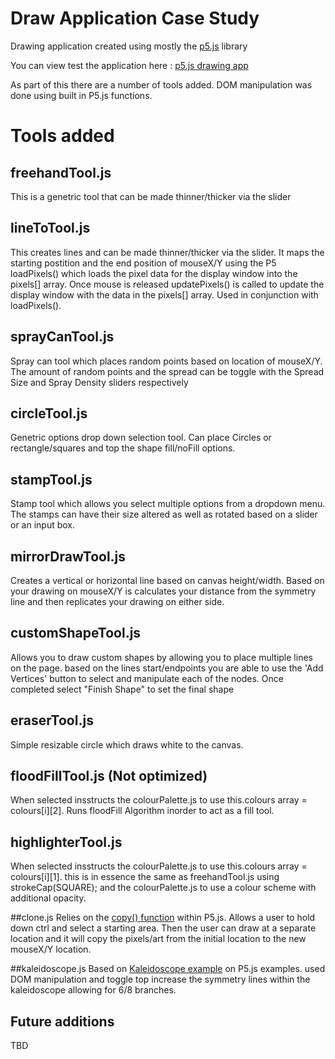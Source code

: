 # Draw Application Case Study

Drawing application created using mostly the [p5.js](https://p5js.org/) library

You can view test the application here : [p5.js drawing app](https://github.com/Calvinb1988/p5.js-Drawing-App/blob/main/draw-app-p5.js/index.html)

As part of this there are a number of tools added. DOM manipulation was done using built in P5.js functions.

# Tools added

## freehandTool.js
This is a genetric tool that can be made thinner/thicker via the slider

## lineToTool.js
This creates lines and can be made thinner/thicker via the slider. It maps the starting postition and the end position of mouseX/Y using the P5 loadPixels() which loads the pixel data for the display window into the pixels[] array. Once mouse is released updatePixels() is called to update the display window with the data in the pixels[] array. Used in conjunction with loadPixels().

## sprayCanTool.js
Spray can tool which places random points based on location of mouseX/Y. The amount of random points and the spread can be toggle with the Spread Size and Spray Density sliders respectively

## circleTool.js
Genetric options drop down selection tool. Can place Circles or rectangle/squares and top the shape fill/noFill options.

## stampTool.js
Stamp tool which allows you select multiple options from a dropdown menu. The stamps can have their size altered as well as rotated based on a slider or an input box.

## mirrorDrawTool.js
Creates a vertical or horizontal line based on canvas height/width. Based on your drawing on mouseX/Y is calculates your distance from the symmetry line and then replicates your drawing on either side.

## customShapeTool.js
Allows you to draw custom shapes by allowing you to place multiple lines on the page. based on the lines start/endpoints you are able to use the 'Add Vertices' button to select and manipulate each of the nodes. Once completed select "Finish Shape" to set the final shape

## eraserTool.js
Simple resizable circle which draws white to the canvas.

## floodFillTool.js (Not optimized)
When selected insstructs the colourPalette.js to use this.colours array = colours[i][2]. Runs floodFill Algorithm inorder to act as a fill tool.

## highlighterTool.js
When selected insstructs the colourPalette.js to use this.colours array = colours[i][1]. this is in essence the same as freehandTool.js using strokeCap(SQUARE); and the colourPalette.js to use a colour scheme with additional opacity.

##clone.js
Relies on the [copy() function](https://p5js.org/examples/image-copy-method.html) within P5.js. Allows a user to hold down ctrl and select a starting area. Then the user can draw at a separate location and it will copy the pixels/art from the initial location to the new mouseX/Y location.

##kaleidoscope.js
Based on [Kaleidoscope example](https://p5js.org/examples/interaction-kaleidoscope.html) on P5.js examples. used DOM manipulation and toggle top increase the symmetry lines within the kaleidoscope allowing for 6/8 branches.

## Future additions 

TBD